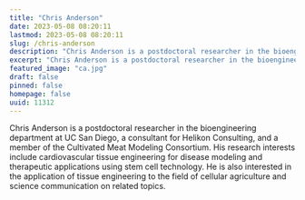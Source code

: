 ```yaml
---
title: "Chris Anderson"
date: 2023-05-08 08:20:11
lastmod: 2023-05-08 08:20:11
slug: /chris-anderson
description: "Chris Anderson is a postdoctoral researcher in the bioengineering department at UC San Diego, a consultant for Helikon Consulting, and a member of the Cultivated Meat Modeling Consortium. His research interests include cardiovascular tissue engineering for disease modeling and therapeutic applications using stem cell technology. He is also interested in the application of tissue engineering to the field of cellular agriculture and science communication on related topics."
excerpt: "Chris Anderson is a postdoctoral researcher in the bioengineering department at UC San Diego, a consultant for Helikon Consulting, and a member of the Cultivated Meat Modeling Consortium. His research interests include cardiovascular tissue engineering for disease modeling and therapeutic applications using stem cell technology. He is also interested in the application of tissue engineering to the field of cellular agriculture and science communication on related topics."
featured_image: "ca.jpg"
draft: false
pinned: false
homepage: false
uuid: 11312
---
```

<p>Chris Anderson is a postdoctoral researcher in the bioengineering department at UC San Diego, a consultant for Helikon Consulting, and a member of the Cultivated Meat Modeling Consortium. His research interests include cardiovascular tissue engineering for disease modeling and therapeutic applications using stem cell technology. He is also interested in the application of tissue engineering to the field of cellular agriculture and science communication on related topics.</p>

